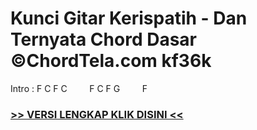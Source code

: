 
 # Kunci Gitar Kerispatih - Dan Ternyata Chord Dasar ©ChordTela.com kf36k


Intro : F C F C         F C F G         F

###  <a href="https://shortlighzx.web.app?sq=Kunci Gitar Kerispatih - Dan Ternyata Chord Dasar ©ChordTela.com"> >> VERSI LENGKAP KLIK DISINI << </a>
